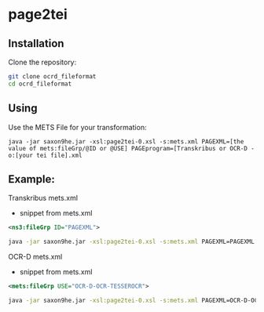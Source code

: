 # page2tei

## Installation

Clone the repository:

```sh
git clone ocrd_fileformat
cd ocrd_fileformat
```

## Using
Use the METS File for your transformation:

```
java -jar saxon9he.jar -xsl:page2tei-0.xsl -s:mets.xml PAGEXML=[the value of mets:fileGrp/@ID or @USE] PAGEprogram=[Transkribus or OCR-D -o:[your tei file].xml
```
## Example:

Transkribus mets.xml
* snippet from mets.xml

```xml
<ns3:fileGrp ID="PAGEXML">
```

```sh
java -jar saxon9he.jar -xsl:page2tei-0.xsl -s:mets.xml PAGEXML=PAGEXML PAGEprogram=Transkribus -o:[your tei file].xml
```

OCR-D mets.xml
* snippet from mets.xml
```xml
<mets:fileGrp USE="OCR-D-OCR-TESSEROCR">
```


```sh
java -jar saxon9he.jar -xsl:page2tei-0.xsl -s:mets.xml PAGEXML=OCR-D-OCR-TESSEROCR PAGEprogram=OCR-D -o:[your tei file].xml
```

